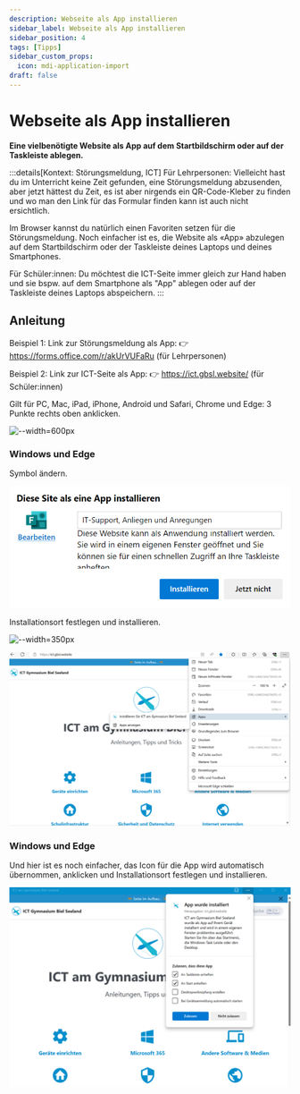 ```yaml
---
description: Webseite als App installieren
sidebar_label: Webseite als App installieren
sidebar_position: 4
tags: [Tipps]
sidebar_custom_props:
  icon: mdi-application-import
draft: false
---
```


# Webseite als App installieren

**Eine vielbenötigte Website als App auf dem Startbildschirm oder auf der Taskleiste ablegen.**

:::details[Kontext: Störungsmeldung, ICT]
Für Lehrpersonen:
Vielleicht hast du im Unterricht keine Zeit gefunden, eine Störungsmeldung abzusenden, aber jetzt hättest du Zeit, es ist aber nirgends ein QR-Code-Kleber zu finden und wo man den Link für das Formular finden kann ist auch nicht ersichtlich. 

Im Browser kannst du natürlich einen Favoriten setzen für die Störungsmeldung. Noch einfacher ist es, die Website als «App» abzulegen auf dem Startbildschirm oder der Taskleiste deines Laptops und deines Smartphones.

Für Schüler:innen:
Du möchtest die ICT-Seite immer gleich zur Hand haben und sie bspw. auf dem Smartphone als "App" ablegen oder auf der Taskleiste deines Laptops abspeichern.
:::

## Anleitung

Beispiel 1: Link zur Störungsmeldung als App: 👉 https://forms.office.com/r/akUrVUFaRu (für Lehrpersonen)

Beispiel 2: Link zur ICT-Seite als App: 👉 https://ict.gbsl.website/ (für Schüler:innen)

Gilt für PC, Mac, iPad, iPhone, Android und Safari, Chrome und Edge: 3 Punkte rechts oben anklicken.

<BrowserWindow browser="edge" url="https://forms.office.com/r/akUrVUFaRu" >

![--width=600px](images/edge-app-installieren.png)

### Windows und Edge

Symbol ändern.

![--width=350px](images/win-app-symbol.png)

Installationsort festlegen und installieren.

![--width=350px](images/win-app-zulassen.png)

</BrowserWindow>

<BrowserWindow browser="edge" url="https://ict.gbsl.website" >

![--width=600px](images/ictalsapp.png)

### Windows und Edge

Und hier ist es noch einfacher, das Icon für die App wird automatisch übernommen, anklicken und Installationsort festlegen und installieren.

![--width=450px](images/ictalsapp2.png)

</BrowserWindow>

